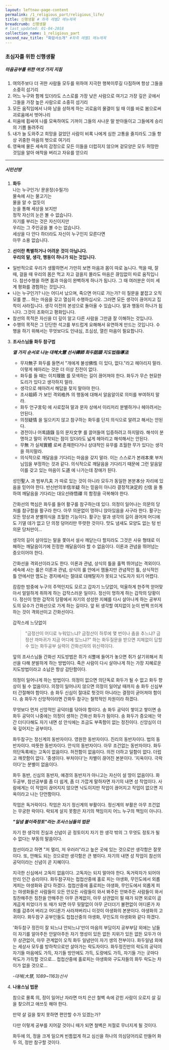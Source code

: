 ```yaml
---
layout: leftnav-page-content
permalink: /1_religious_part/religious_life/
title: 신행생활 # 좌측 레벨2 메뉴제목
breadcrumb: 신행생활 
# last_updated: 01-04-2018 
collection_name: 1_religious_part
second_nav_title: "화암사소개" #좌측 레벨1 메뉴제목
---
```


### **초심자를 위한 신행생활**

##### **마음공부를 위한 여섯 가지 지침**
1. 여의주보다 더 귀한 사람들 모두를 위하여 지극한 행복이루길 다짐하며 항상 그들을 소중히 섬기리
2. 어느 누구와 함께 있더라도 스스로를 가장 낮은 사람으로 여기고 가장 깊은 곳에서 그들을 가장 높은 사람으로 소중히 섬기리
3. 모든 움직임에서 나와 남을 상하게 하는 괴로움의 물결이 일 때 이를 바로 봄으로써 괴로움에서 벗어나리
4. 미움에 휩싸여 나를 모욕하여도 기꺼이 그들의 사나운 말 받아들이고 그들에게 승리의 기쁨 돌려주리
5. 내가 늘 도와주고 희망을 걸었던 사람이 비록 나에게 심한 고통을 줄지라도 그들 항상 귀중한 마음의 벗으로 여기리
6. 영욕에 물든 세속의 감정으로 모든 이들을 더럽히지 않으며 겉모양은 모두 허망한 것임을 알아 애착을 버리고 자유를 얻으리

---
##### **시민선방**
1. **화두**
	<br> 나는 누구인가/ 문윤정(수필가)
	<br> 물속에 사는 물고기는 
	<br> 물을 알 수 없듯이
	<br> 눈을 통해 세상을 보지만
	<br> 정작 자신의 눈은 볼 수 없습니다.
	<br> 자기를 부리는 것은 자신이지만
	<br> 우리는 그 주인공을 볼 수는 없습니다.
	<br> 세상을 다 안다 하더라도 자신이 누구인지 모른다면
	<br> 아무 소용 없습니다.

2. **선이란 특별하거나 어려운 것이 아닙니다.<br> 우리의 말, 생각, 행동이 하나가 되는 것입니다.**	
- 일반적으로 우리가 생활하면서 가만히 보면 마음과 몸이 따로 놉니다. 먹을 때, 잘 때, 걸을 때 우리의 몸은 먹고 자고 걸을지 몰라도 마음은 끊임없이 따로 움직입니다. 참선수행을 하면 몸과 마음이 완벽하게 하나가 됩니다. 그 때 여러분은 이미 세계 평화를 경험하는 것입니다.  
- 나는 누구인가? 나는 어디서 났으며, 죽으면 어디로 가는가? 이 질문을 붙잡고 오직 모를 뿐... 하는 마음을 갖고 열심히 수행하십시오. 그러면 모든 생각이 끊어지고 집착이 사라집니다. 생각 이전의 본성으로 돌아올 수 있습니다. 말과 행동이 하나가 됩니다. 그것이 조화이고 평화입니다. 
- 참선의 목적은 자신을 더 깊이 알고 다른 사람을 그만큼 잘 이해하는 것입니다. 
- 수행의 목적은 그 단단한 석고를 부드럽게 요해해서 유연하게 만드는 것입니다. 수행을 하기 위해서는 무엇보다도 인내심, 조심성, 열린 마음이 필요합니다.<br>


3. **조사스님들 화두 참구법**

	***열 가지 순서로 나눈 대혜大慧 선사禪師 화두話頭 지도법指導法***
	- 무자無子 화두를 들면서 "개에게 불성佛性 이 있다, 없다."라고 헤아리지 말라. 이렇게 헤아리는 것은 더 이상 진전이 없다.
	- 화두를 들 때는 이치理致 를 모색하는 길이 끊어져야 한다. 화두가 무슨 현묘한 도리가 있다고 생각하지 말라.
	- 생각으로 헤아려서 해답을 찾지 말아야 한다.
	- 조사祖師 가 보인 격외格外 의 행동에 대해서 알음알이로 의미를 부여하지 말라.
	- 화두 언구言句 에 사로잡혀 말과 문자 상에서 이리저리 분별하거나 헤아려서는 안된다.
	- 의정疑情 을 일으키지 않고 참구하는 화두를 단지 의식으로 알려고 해서는 안된다.
	- 경전이나 어록語錄 등의 문자文字 를 끌어들여 입증하려고 하지말라. 해석이 분명하고 말이 귀착되는 점이 있더라도 넓게 헤아리고 해석해서는 안된다.
	- 무無 가 실체實體 로써 존재한다거나 상대적인 유무를 초월한 무가 있다는 생각을 하지말라.
	- 의식적으로 깨달음을 기다리는 마음을 갖지 말라. 이는 스스로가 본래本來 부처님임을 부정하는 것과 같다. 의식적으로 깨달음을 기다리기 때문에 그런 알음알이를 갖고 있는 마음이 도道 에 나가는데 장애가 된다.

	성인聖人 과 범부凡夫 가 따로 있는 것이 아니라
	모두가 동일한 본분本分 자리에 있음을 믿어야 한다.
	반신반의半信半疑 하는 믿음이 아니라 결정적決定的 신信 을 통하여 깨달음을 기다리는 대오선待悟禪 의 함정을 극복해야 한다. 

	간화선의 핵심은 화두를 들어 활구를 참구하는데 있다.
	의정이 일어나는 의문의 당처를 참구함을 활구라 한다.
	아무 의문없이 멍하니 앉아있음을 사구라 한다.
	활구는 모든 망상과 분별의식을 초월한 기능이다.
	활구는 말과 생각의 길이 끊어져 어디에도 기댈 데가 없고 단 의정 덩어리만 뚜렷한 것이다.
	맛도 냄새도 모양도 없는 텅 빈 의문 당처만이...

	생각의 길이 살아있는 말을 쫓아서 설사 깨닫는다 할지라도 그것은 사유 형태로 이해하는 깨달음이기에 진정한 깨달음이라 할 수 없음이다. 이론과 관념을 뛰어넘는 증오이어야 한다.

	간화선을 격외선이라고도 한다. 이론과 관념, 상식의 틀을 훌쩍 뛰어넘는 격외이다. 세속에 사는 룰은 이론과 관념, 상식의 룰 안에서 맴돌지만 관념적인 틀, 상식적인 틀 안에서만 맴도는 경지에서는 절대로 대해탈자가 못되고 낙도자가 되기 어렵다.

	캄캄한 밤중에 누구의 주먹인지도 모르고 갑자기 느닷없이, 억울하게 한주먹 얻어맞아서 얼얼하게 취하게 하는 갑작스러운 일이다. 정신이 멍하게 하는 갑작의 당황이다. 정신이 멍한 갑작의 당황에서 자기의 성성한 지혜를 다시 살아나게 하는 공부지도의 묘수가 간화선으로 가게 하는 길이다. 
	앞 뒤 생각할 여지없이 눈이 번쩍 뜨이게 하는 것이 격외선이고 간화선이다.

	갑작스레 느닷없이

	> "금정산이 어디로 누워있느냐? 금정산이 하루에 몇 번이나 춤을 추느냐? 금정산 까마귀가 지금 어디에 있느냐?"
	하는 화두질문을 받으면 지체없이 답할 수 있는 화두공부 실력이 간화선자의 위신력이다.

	앞의 조사스님들 간화선 지도방법은 쥐가 쇠뿔에 들어가 놓으면 쥐가 살기위해서 최선을 다해 분발하게 하는 방법이다. 죽은 사람이 다시 살아나게 하는 가장 지혜로운 지도방법이라고 소납은 항상 감탄함이다. 

	의정이 일어나게 하는 방법이다. 의정이 없으면 의단독로 화두가 될 수 없고 화두 향상이 될 수 없음이다. 의정이 일어나지 않으면 의정이 일어날 때까지 
	송 화두 신심부터 간절해야 함이다. 
	송 화두 신심이 절대로 헛것이 아니라는 결정이 굳어져야 함이다.
	송 화두가 신앙적이라면 간화두 참구는 철학적인 차원이라 하겠다.

	무엇보다 먼저 신앙적인 공덕터를 닦아야 함이다. 송 화두 공덕이 쌓이고 쌓이면 송 화두 공덕이 나중에는 의정이 생하는 간화선 화두가 됨이다. 송 화두가 증오에는 약간 더디다해도 자기 내면 성 안식에는 조금도 부족함이 없는 정진이다. 신앙심이 더욱 깊어지는 공부이다. 

	화두참구는 정신계의 동반자이다. 영원한 동반자이다. 진리의 동반자이다. 법의 동반자이다. 따뜻한 동반자이다. 안식의 동반자이다.
	아무 조건없는 동반자이다. 화두 의단독록에는 고독이 없음이다. 허전함이 없음이다. 의전 더하고 덜함이 없다. 더럽고 깨끗함이 없다. '중생이다. 부처이다'는 차별이 끊어진 본분이다. 
	'지옥이다. 극락이다'는 분별이 없음이다.

	화두 동반, 신심의 동반자, 예경의 동반자가 아니고는 자신이 설 땅이 없음이다. 화두공부, 참선공부를 좀 더 쉽게, 좀 더 가깝게 말하자면 자기의 내면 성 작업이다.
	사람에게는 이 작업이 끊어지지 않으면 낙도이지만 작업이 끊어지고 작업이 없으면 지옥이라고 나는 단언함이다.

	작업은 독거락이다. 작업은 자기 정신계의 부활이다. 
	정신계의 부활은 아무 조건없는 무궁한 락이다. 
	락되게 살지 못함은 자기의 책임이지 어느 누구의 책임이 아니다. 

	***"일념 불이즉정토"라는 조사스님들의 법문***

	자기 한 생각의 진실과 신념이 곧 정토이지 자기 한 생각 밖의 그 무엇도 정토가 될 수 없다는 부동의 말씀이다.

	참선이라고 하면 "저 멀리, 저 우러러"라고 높은 곳에 있는 것으로만 생각함은 잘못이다.
	또, 안해도 되는 것으로만 생각함은 큰 병이다. 자기의 내면 성 작업이 참선의 공덕이라는 신념이 곧 지혜이다.

	지극한 신심에서 고독이 없음이다. 고독자는 되지 말아야 한다.
	독거락자가 되어야 만리 인간 승리이다.
	화두참구자는 첩첩산중에 홀로 피는 야생화, 무인도에서 외롭게피는 야생화와 같다 하겠다. 첩첩산중에 홀로피는 야생화, 무인도에서 외롭게 피는 야생화들은 사람들이 오든 안오든 사람들이 와서 봐주든 안봐주든 사람들이 와서 칭찬해주든 칭찬을 안해주든 아무 관계없이, 아무 상관없이 필 때가 되면 외로이 곱게곱게 피었다가 또 때가 되면 아무 뒷말없이 아무 군더더기 불편없이 어디론가 자취를 감추어 버리고 어디론가 사라져버리니 이것이 야생화의 본분이다. 	야생화의 고귀이다. 
	화두참구 공부인들도 첩첩산중의 야생화, 무인도의 야생화와 같다 하겠다.

	'화두참구 정진이 잘 되느냐 안되느냐'만이 마음의 부담이지 공부부담 외에는 남들이 자기를 알아주든 안알아주든 자기 명성이 있든 없든 지위가 있든 없든 모두가 아무 상관없이, 아무 관계없이 오직 화두 일념만이 자기 생의 전부이다. 화두일념 외에는 세상사 모두를 방하착으로만 살아가는 락도자이다.
	화두정진만의 락도의 공덕이 자기들 마음에도 가득, 자기들 방안에도 가득, 도량에도 가득, 자기들 가는 곳마다 락도가 가득할 것으로...
	첩첩산중에 홀로피는 야생화와 구도자들의 화두 락도는 차이가 없을 것으로... 

	*-대혜(大慧, 1089~1163)선사*

4. **나옹스님 법문**

	참으로 몰록 의, 정이 일어난 자라면
	마치 은산 철벽 속에 갇힌 사람이
	오로지 살 길을 찾으려고
	애쓰듯 해야 한다.

	만약 살 길을 찾지 못하면
	편안할 수가 있겠는가?

	다만 이렇게 공부를 지어갈 것이니
	때가 되면
	철벽은 저절로 무너지게 될 것이다.

	화두에 의, 정을 크게 일으켜
	빈틈없게 하고
	심신을 하나의 의심덩어리로 만들어
	화두 의, 정만 참구할 것이다.


<!-- <table class="table-v">
	<tr>
		<td>More content</td>
		<td>Test: <br><br> (1) Lorem Ipsum comes from sections 1.10.32 and 1.10.33 of "de Finibus Bonorum et Malorum" (The Extremes of Good and Evil) by Cicero, written in 45 BC. <br> (2) This book is a treatise on the theory of ethics, very popular during the Renaissance.</td>
	</tr>
	<tr>
		<td>New content</td>
		<td>he first line of Lorem Ipsum, "Lorem ipsum dolor sit amet..", comes from a line in section 1.10.32.</td>
	</tr>
	<tr>
		<td>Some content</td>
		<td><b>Certificate of Registration</b> <br>(i) Dummy content - blah <br>(ii) More dummy content - bleh <br> (iii) Some more dummy content - blub <br><br> **Last bit of dummy content** - gah</td>
	</tr>
</table> -->


<!-- 3. Many desktop publishing packages and web page editors now use Lorem Ipsum as their default model text, and a search for 'lorem ipsum' will uncover many web sites still in their infancy:
* Various versions have evolved over the [years](https://www.google.com.sg/search?q=year&oq=year&aqs=chrome..69i57j69i61j0l4.326j0j4&sourceid=chrome&ie=UTF-8){:target="_blank"} 
* sometimes by accident, sometimes on purpose (injected humour and the like).
---

A sample download file can be found [here]({{site.baseurl}}/files/guides/guide-new-application.pdf)

For further clarification, please email [dummy_email@dummy.com](mailto:dummy_email@dummy.com).       -->
